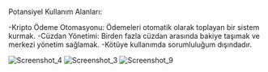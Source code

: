 Potansiyel Kullanım Alanları:

-Kripto Ödeme Otomasyonu: Ödemeleri otomatik olarak toplayan bir sistem kurmak.
-Cüzdan Yönetimi: Birden fazla cüzdan arasında bakiye taşımak ve merkezi yönetim sağlamak.
-Kötüye kullanımda sorumluluğum dışındadır.

![Screenshot_4](https://github.com/user-attachments/assets/61aa69d3-8ddb-494a-97f9-48dc88113c49)
![Screenshot_3](https://github.com/user-attachments/assets/89fdadb4-a326-4b78-8d61-ad332457816e)
![Screenshot_9](https://github.com/user-attachments/assets/fecaf790-8be6-44a3-9da1-734c63b909fe)
